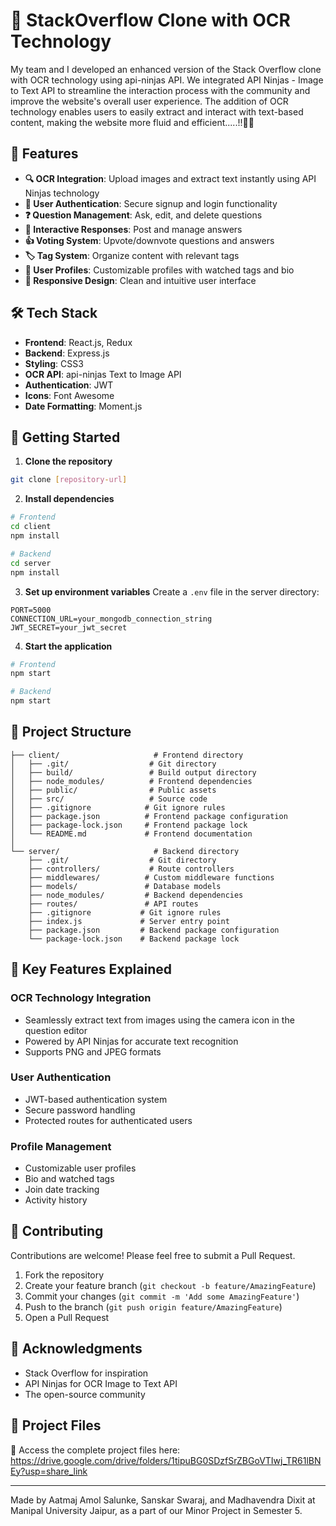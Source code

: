 # 🚀 StackOverflow Clone with OCR Technology

My team and I developed an enhanced version of the Stack Overflow clone with OCR technology using api-ninjas API. We integrated API Ninjas - Image to Text API to streamline the interaction process with the community and improve the website's overall user experience. The addition of OCR technology enables users to easily extract and interact with text-based content, making the website more fluid and efficient.....!!📱✨

## 🎯 Features

- **🔍 OCR Integration**: Upload images and extract text instantly using API Ninjas technology
- **👥 User Authentication**: Secure signup and login functionality
- **❓ Question Management**: Ask, edit, and delete questions
- **💬 Interactive Responses**: Post and manage answers
- **👍 Voting System**: Upvote/downvote questions and answers
- **🏷️ Tag System**: Organize content with relevant tags
- **👤 User Profiles**: Customizable profiles with watched tags and bio
- **🎨 Responsive Design**: Clean and intuitive user interface

## 🛠️ Tech Stack

- **Frontend**: React.js, Redux
- **Backend**: Express.js
- **Styling**: CSS3
- **OCR API**: api-ninjas Text to Image API
- **Authentication**: JWT
- **Icons**: Font Awesome
- **Date Formatting**: Moment.js

## 🚀 Getting Started

1. **Clone the repository**
```bash
git clone [repository-url]
```

2. **Install dependencies**
```bash
# Frontend
cd client
npm install

# Backend
cd server
npm install
```

3. **Set up environment variables**
Create a `.env` file in the server directory:
```env
PORT=5000
CONNECTION_URL=your_mongodb_connection_string
JWT_SECRET=your_jwt_secret
```

4. **Start the application**
```bash
# Frontend
npm start

# Backend
npm start
```

## 📂 Project Structure

```
├── client/                     # Frontend directory
│   ├── .git/                  # Git directory
│   ├── build/                 # Build output directory
│   ├── node_modules/          # Frontend dependencies
│   ├── public/                # Public assets
│   ├── src/                   # Source code
│   ├── .gitignore            # Git ignore rules
│   ├── package.json          # Frontend package configuration
│   ├── package-lock.json     # Frontend package lock
│   └── README.md             # Frontend documentation
│
└── server/                     # Backend directory
    ├── .git/                  # Git directory
    ├── controllers/           # Route controllers
    ├── middlewares/          # Custom middleware functions
    ├── models/               # Database models
    ├── node_modules/         # Backend dependencies
    ├── routes/               # API routes
    ├── .gitignore           # Git ignore rules
    ├── index.js             # Server entry point
    ├── package.json         # Backend package configuration
    └── package-lock.json    # Backend package lock
```

## 🔑 Key Features Explained

### OCR Technology Integration
- Seamlessly extract text from images using the camera icon in the question editor
- Powered by API Ninjas for accurate text recognition
- Supports PNG and JPEG formats

### User Authentication
- JWT-based authentication system
- Secure password handling
- Protected routes for authenticated users

### Profile Management
- Customizable user profiles
- Bio and watched tags
- Join date tracking
- Activity history

## 🤝 Contributing

Contributions are welcome! Please feel free to submit a Pull Request.

1. Fork the repository
2. Create your feature branch (`git checkout -b feature/AmazingFeature`)
3. Commit your changes (`git commit -m 'Add some AmazingFeature'`)
4. Push to the branch (`git push origin feature/AmazingFeature`)
5. Open a Pull Request

## 🙏 Acknowledgments

- Stack Overflow for inspiration
- API Ninjas for OCR Image to Text API
- The open-source community

## 📁 Project Files
🔗 Access the complete project files here: https://drive.google.com/drive/folders/1tipuBG0SDzfSrZBGoVTIwj_TR61lBNEy?usp=share_link

---

Made by Aatmaj Amol Salunke, Sanskar Swaraj, and Madhavendra Dixit at Manipal University Jaipur, as a part of our Minor Project in Semester 5.
